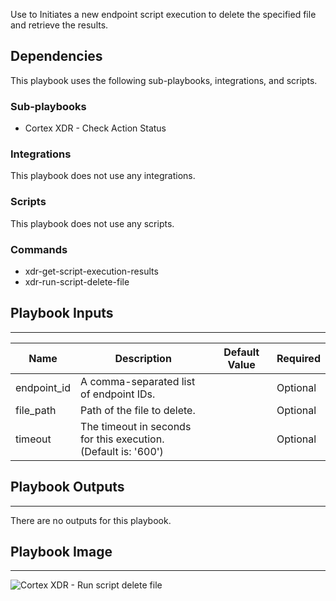 Use to Initiates a new endpoint script execution to delete the specified file and retrieve the results.

## Dependencies
This playbook uses the following sub-playbooks, integrations, and scripts.

### Sub-playbooks
* Cortex XDR - Check Action Status

### Integrations
This playbook does not use any integrations.

### Scripts
This playbook does not use any scripts.

### Commands
* xdr-get-script-execution-results
* xdr-run-script-delete-file

## Playbook Inputs
---

| **Name** | **Description** | **Default Value** | **Required** |
| --- | --- | --- | --- |
| endpoint_id | A comma-separated list of endpoint IDs.  |  | Optional |
| file_path | Path of the file to delete. |  | Optional |
| timeout | The timeout in seconds for this execution.<br/>\(Default is: '600'\) |  | Optional |

## Playbook Outputs
---
There are no outputs for this playbook.

## Playbook Image
---
![Cortex XDR - Run script delete file](https://github.com/demisto/content/blob/58ee96b17cf8578c61781f67063742116544dfff/Packs/CortexXDR/doc_files/Cortex_XDR_-_Run_script_delete_file.png?raw=true)